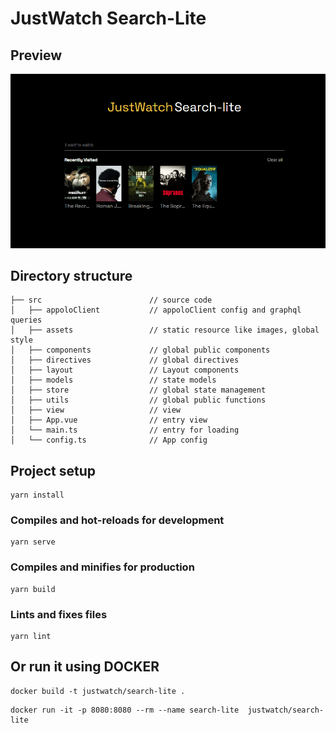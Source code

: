 # JustWatch Search-Lite

## Preview
![Alt text](/public/images/preview.png "PROJECT PREVIEW")


## Directory structure

```
├── src                        // source code
│   ├── appoloClient           // appoloClient config and graphql queries
│   ├── assets                 // static resource like images, global style
│   ├── components             // global public components
│   ├── directives             // global directives
│   ├── layout                 // Layout components
│   ├── models                 // state models
│   ├── store                  // global state management
│   ├── utils                  // global public functions
│   ├── view                   // view
│   ├── App.vue                // entry view
│   └── main.ts                // entry for loading 
│   └── config.ts              // App config
```

## Project setup
```
yarn install
```

### Compiles and hot-reloads for development
```
yarn serve
```

### Compiles and minifies for production
```
yarn build
```

### Lints and fixes files
```
yarn lint
```
## Or run it using DOCKER

```
docker build -t justwatch/search-lite .
```

```
docker run -it -p 8080:8080 --rm --name search-lite  justwatch/search-lite
```